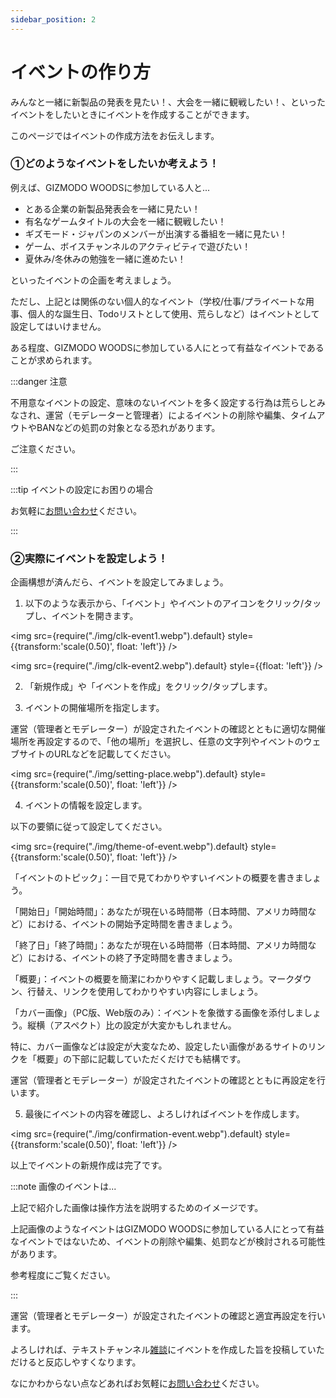 ```yaml
---
sidebar_position: 2
---
```


# イベントの作り方

みんなと一緒に新製品の発表を見たい！、大会を一緒に観戦したい！、といったイベントをしたいときにイベントを作成することができます。

このページではイベントの作成方法をお伝えします。

### ①どのようなイベントをしたいか考えよう！

例えば、GIZMODO WOODSに参加している人と...

* とある企業の新製品発表会を一緒に見たい！
* 有名なゲームタイトルの大会を一緒に観戦したい！
* ギズモード・ジャパンのメンバーが出演する番組を一緒に見たい！
* ゲーム、ボイスチャンネルのアクティビティで遊びたい！
* 夏休み/冬休みの勉強を一緒に進めたい！

といったイベントの企画を考えましょう。

ただし、上記とは関係のない個人的なイベント（学校/仕事/プライベートな用事、個人的な誕生日、Todoリストとして使用、荒らしなど）はイベントとして設定してはいけません。

ある程度、GIZMODO WOODSに参加している人にとって有益なイベントであることが求められます。

:::danger 注意

不用意なイベントの設定、意味のないイベントを多く設定する行為は荒らしとみなされ、運営（モデレーターと管理者）によるイベントの削除や編集、タイムアウトやBANなどの処罰の対象となる恐れがあります。

ご注意ください。

:::

:::tip イベントの設定にお困りの場合

お気軽に[お問い合わせ](/docs/tutorial-inquiry/qa-faq.md)ください。

:::

### ②実際にイベントを設定しよう！

企画構想が済んだら、イベントを設定してみましょう。

1. 以下のような表示から、「イベント」やイベントのアイコンをクリック/タップし、イベントを開きます。

<img src={require("./img/clk-event1.webp").default} style={{transform:'scale(0.50)', float: 'left'}} />

<img src={require("./img/clk-event2.webp").default} style={{float: 'left'}} />

2. 「新規作成」や「イベントを作成」をクリック/タップします。

3. イベントの開催場所を指定します。

運営（管理者とモデレーター）が設定されたイベントの確認とともに適切な開催場所を再設定するので、「他の場所」を選択し、任意の文字列やイベントのウェブサイトのURLなどを記載してください。

<img src={require("./img/setting-place.webp").default} style={{transform:'scale(0.50)', float: 'left'}} />

4. イベントの情報を設定します。

以下の要領に従って設定してください。

<img src={require("./img/theme-of-event.webp").default} style={{transform:'scale(0.50)', float: 'left'}} />

「イベントのトピック」：一目で見てわかりやすいイベントの概要を書きましょう。

「開始日」「開始時間」：あなたが現在いる時間帯（日本時間、アメリカ時間など）における、イベントの開始予定時間を書きましょう。

「終了日」「終了時間」：あなたが現在いる時間帯（日本時間、アメリカ時間など）における、イベントの終了予定時間を書きましょう。

「概要」：イベントの概要を簡潔にわかりやすく記載しましょう。マークダウン、行替え、リンクを使用してわかりやすい内容にしましょう。

「カバー画像」（PC版、Web版のみ）：イベントを象徴する画像を添付しましょう。縦横（アスペクト）比の設定が大変かもしれません。

特に、カバー画像などは設定が大変なため、設定したい画像があるサイトのリンクを「概要」の下部に記載していただくだけでも結構です。

運営（管理者とモデレーター）が設定されたイベントの確認とともに再設定を行います。

5. 最後にイベントの内容を確認し、よろしければイベントを作成します。

<img src={require("./img/confirmation-event.webp").default} style={{transform:'scale(0.50)', float: 'left'}} />

以上でイベントの新規作成は完了です。

:::note 画像のイベントは...

上記で紹介した画像は操作方法を説明するためのイメージです。

上記画像のようなイベントはGIZMODO WOODSに参加している人にとって有益なイベントではないため、イベントの削除や編集、処罰などが検討される可能性があります。

参考程度にご覧ください。

:::

運営（管理者とモデレーター）が設定されたイベントの確認と適宜再設定を行います。

よろしければ、テキストチャンネル[雑談](https://discord.com/channels/753903663298117694/768485824517505055)にイベントを作成した旨を投稿していただけると反応しやすくなります。

なにかわからない点などあればお気軽に[お問い合わせ](/docs/tutorial-inquiry/qa-faq.md)ください。
